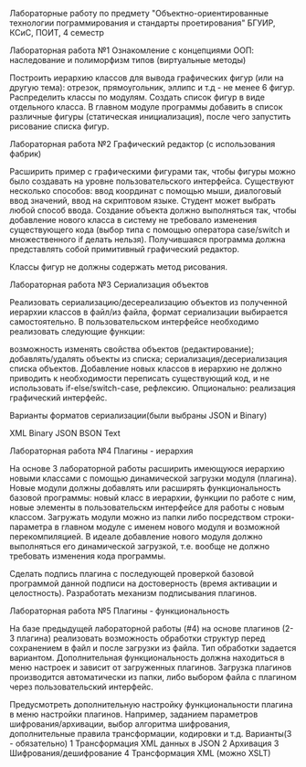 Лабораторные работу по предмету "Объектно-ориентированные технологии пограммирования и стандарты проетирования" БГУИР, КСиС, ПОИТ, 4 семестр 

Лабораторная работа №1
Ознакомление с концепциями ООП: наследование и полиморфизм типов (виртуальные методы)

Построить иерархию классов для вывода графических фигур (или на другую тема): отрезок, прямоугольник, эллипс и т.д - не менее 6 фигур. Распределить классы по модулям. Создать список фигур в виде отдельного класса. В главном модуле программы добавить в список различные фигуры (статическая инициализация), после чего запустить рисование списка фигур.

Лабораторная работа №2
Графический редактор (с использования фабрик)

Расширить пример с графическими фигурами так, чтобы фигуры можно было создавать на уровне пользовательского интерфейса. Существуют несколько способов: ввод координат с помощью мыши, диалоговый ввод значений, ввод на скриптовом языке. Студент может выбрать любой способ ввода. Создание объекта должно выполняться так, чтобы добавление нового класса в систему не требовало изменения существующего кода (выбор типа с помощью оператора case/switch и множественного if делать нельзя). Получившаяся программа должна представлять собой примитивный графический редактор.

Классы фигур не должны содержать метод рисования.

Лабораторная работа №3
Сериализация объектов

Реализовать сериализацию/десереализацию объектов из полученной иерархии классов в файл/из файла, формат сериализации выбирается самостоятельно. В пользовательском интерфейсе необходимо реализовать следующие функции:

возможность изменять свойства объектов (редактирование);
добавлять/удалять объекты из списка;
сериализация/десериализация списка объектов.
Добавление новых классов в иерархию не должно приводить к необходимости переписать существующий код, и не использовать if-else/switch-case, рефлексию. Опционально: реализация графический интерфейс.

Варианты форматов сериализации(были выбраны JSON и Binary)

XML
Binary
JSON
BSON
Text

Лабораторная работа №4
Плагины - иерархия

На основе 3 лабораторной работы расширить имеющуюся иерархию новыми классами с помощью динамической загрузки модуля (плагина). Новые модули должны добавлять или расширять функциональность базовой программы: новый класс в иерархии, функции по работе с ним, новые элементы в пользовательскм интерфейсе для работы с новым классом. Загружать модули можно из папки либо посредством строки-параметра в главном модуле с именем нового модуля и возможной перекомпиляцией. В идеале добавление нового модуля должно выполняться его динамической загрузкой, т.е. вообще не должно требовать изменения кода программы.

Сделать подпись плагина с последующей проверкой базовой программой данной подписи на достоверность (время активации и целостность). Разработать механизм подписывания плагинов.

Лабораторная работа №5
Плагины - функциональность

На базе предыдущей лабораторной работы (#4) на основе плагинов (2-3 плагина) реализовать возможность обработки структур перед сохранением в файл и после загрузки из файла.
Тип обработки задается вариантом.
Дополнительная функциональность должна находиться в меню настроек и зависит от загруженных плагинов.
Загрузка плагинов производится автоматически из папки, либо выбором файла с плагином через пользовательский интерфейс.

Предусмотреть дополнительную настройку функциональности плагина в меню настройки плагинов.
Например, заданием параметров шифрования/архивации, выбор алгоритма шифрования, дополнительные правила трансформации, кодировки и т.д.
Варианты(3 - обязательно)
1	Трансформация XML данных в JSON
2	Архивация
3	Шифрования/дешифрование
4	Трансформация XML (можно XSLT)

